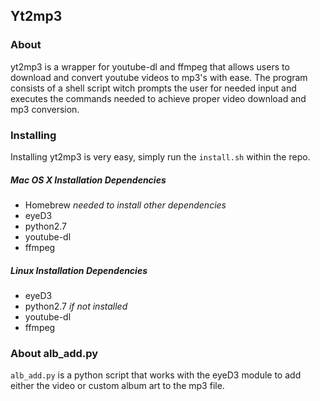 ## Yt2mp3

### About  
yt2mp3 is a wrapper for youtube-dl and ffmpeg that allows users to download and convert youtube videos to
mp3's with ease. The program consists of a shell script witch prompts the user for needed input and executes 
the commands needed to achieve proper video download and mp3 conversion.

### Installing
Installing yt2mp3 is very easy, simply run the `install.sh` within the repo.
##### Mac OS X Installation Dependencies
- Homebrew _needed to install other dependencies_
- eyeD3
- python2.7
- youtube-dl
- ffmpeg  
##### Linux Installation Dependencies
- eyeD3
- python2.7  _if not installed_
- youtube-dl
- ffmpeg

### About alb_add.py
`alb_add.py` is a python script that works with the eyeD3 module to add either the video or custom album art
to the mp3 file.
